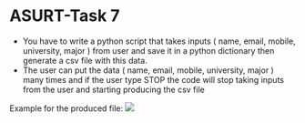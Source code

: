 # ASURT-Task 7

- You have to write a python script that takes inputs ( name, email, mobile, university, major ) from user and save it in a python dictionary then generate a csv file with this data.
- The user can put the data ( name, email, mobile, university, major ) many times and if the user type STOP the code will stop taking inputs from the user and starting producing the csv file

Example for the produced file:
![](https://imgur.com/KvnlMv3.png)

